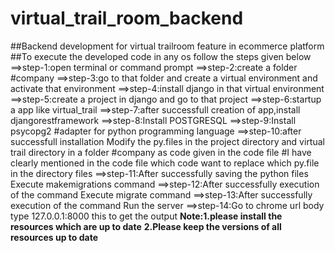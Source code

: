 # virtual_trail_room_backend
##Backend development for virtual trailroom feature in ecommerce platform
##To execute the developed code in any os follow the steps given below
==>step-1:open terminal or command prompt
==>step-2:create a folder #company
==>step-3:go to that folder and create a virtual environment and activate that environment
==>step-4:install django in that virtual environment
==>step-5:create a project in django and go to that project
==>step-6:startup a app like virtual_trail
==>step-7:after successfull creation of app,install djangorestframework
==>step-8:Install POSTGRESQL
==>step-9:Install psycopg2 #adapter for python programming language
==>step-10:after successfull installation Modify the py.files in the project directory and virtual trail directory in a folder #company as code given in the code file
#I have clearly mentioned in the code file which code want to replace which py.file in the directory files
==>step-11:After successfully saving the python files Execute makemigrations command
==>step-12:After successfully execution of the command Execute migrate command
==>step-13:After successfully execution of the command Run the server
==>step-14:Go to chrome url body type 127.0.0.1:8000 this to get the output
**Note:1.please install the resources which are up to date**
**2.Please keep the versions of all resources up to date**
